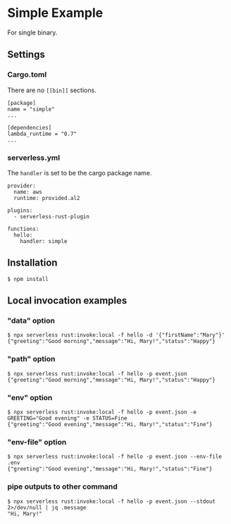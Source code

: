 # Simple Example

For single binary.

## Settings

### Cargo.toml

There are no `[[bin]]` sections.

```
[package]
name = "simple"
...

[dependencies]
lambda_runtime = "0.7"
...
```

### serverless.yml

The `handler` is set to be the cargo package name.

```
provider:
  name: aws
  runtime: provided.al2

plugins:
  - serverless-rust-plugin

functions:
  hello:
    handler: simple
```

## Installation

```
$ npm install
```

## Local invocation examples

### "data" option

```
$ npx serverless rust:invoke:local -f hello -d '{"firstName":"Mary"}'
{"greeting":"Good morning","message":"Hi, Mary!","status":"Happy"}

```

### "path" option

```
$ npx serverless rust:invoke:local -f hello -p event.json
{"greeting":"Good morning","message":"Hi, Mary!","status":"Happy"}
```

### "env" option

```
$ npx serverless rust:invoke:local -f hello -p event.json -e GREETING="Good evening" -e STATUS=Fine
{"greeting":"Good evening","message":"Hi, Mary!","status":"Fine"}
```

### "env-file" option

```
$ npx serverless rust:invoke:local -f hello -p event.json --env-file .env
{"greeting":"Good evening","message":"Hi, Mary!","status":"Fine"}
```

### pipe outputs to other command

```
$ npx serverless rust:invoke:local -f hello -p event.json --stdout 2>/dev/null | jq .message
"Hi, Mary!"
```
